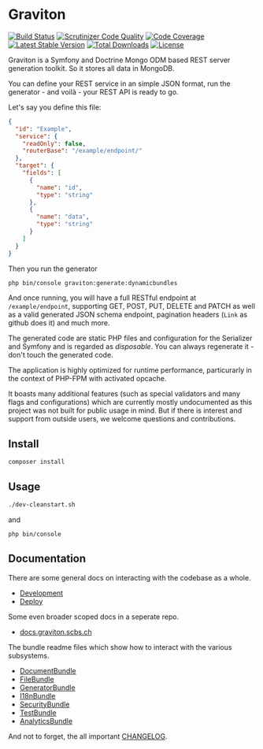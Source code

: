 # Graviton 

[![Build Status](https://travis-ci.com/libgraviton/graviton.svg?branch=develop)](https://travis-ci.com/libgraviton/graviton) [![Scrutinizer Code Quality](https://scrutinizer-ci.com/g/libgraviton/graviton/badges/quality-score.png?b=develop)](https://scrutinizer-ci.com/g/libgraviton/graviton/?branch=develop) [![Code Coverage](https://scrutinizer-ci.com/g/libgraviton/graviton/badges/coverage.png?b=develop)](https://scrutinizer-ci.com/g/libgraviton/graviton/?branch=develop) [![Latest Stable Version](https://poser.pugx.org/graviton/graviton/v/stable.svg)](https://packagist.org/packages/graviton/graviton) [![Total Downloads](https://poser.pugx.org/graviton/graviton/downloads.svg)](https://packagist.org/packages/graviton/graviton) [![License](https://poser.pugx.org/graviton/graviton/license.svg)](https://packagist.org/packages/graviton/graviton)

Graviton is a Symfony and Doctrine Mongo ODM based REST server generation toolkit. So it stores all data in MongoDB.

You can define your REST service in an simple JSON format, run the generator - and voilà - your REST API is ready to go.

Let's say you define this file:

```json
{
  "id": "Example",
  "service": {
    "readOnly": false,
    "routerBase": "/example/endpoint/"
  },
  "target": {
    "fields": [
      {
        "name": "id",
        "type": "string"
      },
      {
        "name": "data",
        "type": "string"
      }
    ]
  }
}

``` 

Then you run the generator

```bash
php bin/console graviton:generate:dynamicbundles
```

And once running, you will have a full RESTful endpoint at `/example/endpoint`, supporting GET, POST, PUT, DELETE and PATCH as well as a valid
generated JSON schema endpoint, pagination headers (`Link` as github does it) and much more.

The generated code are static PHP files and configuration for the Serializer and Symfony and is regarded as _disposable_. You can always
regenerate it - don't touch the generated code.

The application is highly optimized for runtime performance, particurarly in the context of PHP-FPM with activated opcache.

It boasts many additional features (such as special validators and many flags and configurations) which are currently mostly undocumented as this project was not built for public usage in mind. But if
there is interest and support from outside users, we welcome questions and contributions.

## Install

```bash
composer install
```

## Usage

```bash
./dev-cleanstart.sh
```

and

```bash
php bin/console
```

## Documentation

There are some general docs on interacting with the codebase as a whole. 

- [Development](app/Resources/doc/DEVELOPMENT.md)
- [Deploy](app/Resources/doc/DEPLOY.md)

Some even broader scoped docs in a seperate repo.

- [docs.graviton.scbs.ch](https://docs.graviton.scbs.ch/)

The bundle readme files which show how to interact with
the various subsystems.

- [DocumentBundle](src/Graviton/DocumentBundle/README.md)
- [FileBundle](src/Graviton/FileBundle/README.md)
- [GeneratorBundle](src/Graviton/GeneratorBundle/README.md)
- [I18nBundle](src/Graviton/I18nBundle/README.md)
- [SecurityBundle](src/Graviton/SecurityBundle/README.md)
- [TestBundle](src/Graviton/TestBundle/README.md)
- [AnalyticsBundle](src/Graviton/AnalyticsBundle/README.md)

And not to forget, the all important [CHANGELOG](https://github.com/libgraviton/graviton/releases).
